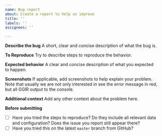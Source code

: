 ```yaml
---
name: Bug report
about: Create a report to help us improve
title: ''
labels: ''
assignees: ''

---
```


**Describe the bug**
A short, clear and concise description of what the bug is.

**To Reproduce**
Try to describe steps to reproduce the behavior.

**Expected behavior**
A clear and concise description of what you expected to happen.

**Screenshots**
If applicable, add screenshots to help explain your problem. Note that usually we are not only interested in see the error message in red, but all GGIR output to the console.

**Additional context**
Add any other context about the problem here.

**Before submitting**
- [ ] Have you tried the steps to reproduce? Do they include all relevant data and configuration? Does the issue you report still appear there?
- [ ] Have you tried this on the latest `master` branch from GitHub?
